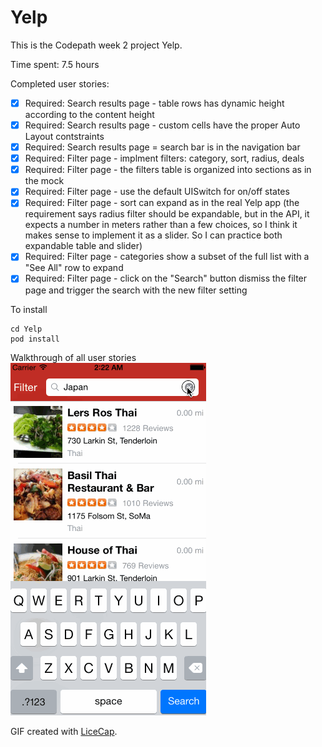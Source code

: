 Yelp
==================

This is the Codepath week 2 project Yelp.

Time spent: 7.5 hours

Completed user stories:
* [x] Required: Search results page - table rows has dynamic height according to the content height
* [x] Required: Search results page - custom cells have the proper Auto Layout contstraints
* [x] Required: Search results page = search bar is in the navigation bar
* [x] Required: Filter page - implment filters: category, sort, radius, deals
* [x] Required: Filter page - the filters table is organized into sections as in the mock
* [x] Required: Filter page - use the default UISwitch for on/off states
* [x] Required: Filter page - sort can expand as in the real Yelp app (the requirement says radius filter should be expandable, but in the API, it expects a number in meters rather than a few choices, so I think it makes sense to implement it as a slider. So I can practice both expandable table and slider)
* [x] Required: Filter page - categories show a subset of the full list with a "See All" row to expand
* [x] Required: Filter page - click on the "Search" button dismiss the filter page and trigger the search with the new filter setting

To install
```
cd Yelp
pod install
```

Walkthrough of all user stories
![Video Walkthrough](walkthrough.gif)

GIF created with [LiceCap](http://www.cockos.com/licecap/).
